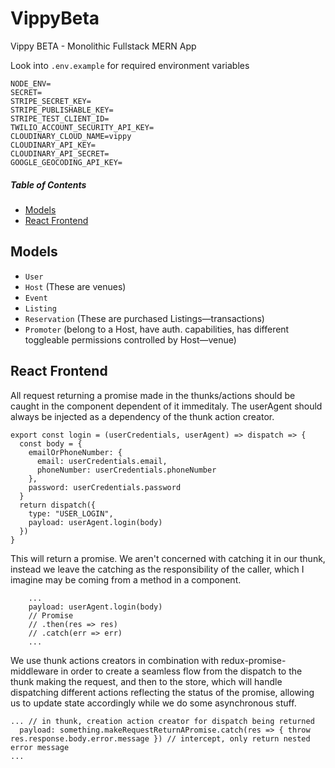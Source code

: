 # VippyBeta 
Vippy BETA - Monolithic Fullstack MERN App

Look into `.env.example` for required environment variables
```
NODE_ENV=
SECRET=
STRIPE_SECRET_KEY=
STRIPE_PUBLISHABLE_KEY=
STRIPE_TEST_CLIENT_ID=
TWILIO_ACCOUNT_SECURITY_API_KEY=
CLOUDINARY_CLOUD_NAME=vippy
CLOUDINARY_API_KEY=
CLOUDINARY_API_SECRET=
GOOGLE_GEOCODING_API_KEY=

```

##### Table of Contents  
- [Models](#models)
- [React Frontend](#react-frontend)
## Models
  - `User`
  - `Host` (These are venues)
  - `Event`
  - `Listing`
  - `Reservation` (These are purchased Listings—transactions)
  - `Promoter` (belong to a Host, have auth. capabilities, has different toggleable permissions controlled by Host—venue)

## React Frontend

  All request returning a promise made in the thunks/actions should be caught in the component dependent of it immeditaly.
  The userAgent should always be injected as a dependency of the thunk action creator.
```
export const login = (userCredentials, userAgent) => dispatch => {
  const body = {
    emailOrPhoneNumber: {
      email: userCredentials.email,
      phoneNumber: userCredentials.phoneNumber
    },
    password: userCredentials.password
  }
  return dispatch({
    type: "USER_LOGIN",
    payload: userAgent.login(body)
  })
}
```

This will return a promise. We aren't concerned with catching it in our thunk, instead we leave the catching as the responsibility of the caller, which I imagine may be coming from a method in a component.
```
    ...
    payload: userAgent.login(body) 
    // Promise 
    // .then(res => res)  
    // .catch(err => err)
    ...
```

We use thunk actions creators in combination with redux-promise-middleware in order to create a seamless flow from the dispatch to the thunk making the request, and then to the store, which will handle dispatching different actions reflecting the status of the promise, allowing us to update state accordingly while we do some asynchronous stuff. 
```
... // in thunk, creation action creator for dispatch being returned
  payload: something.makeRequestReturnAPromise.catch(res => { throw res.response.body.error.message }) // intercept, only return nested error message
...
```


